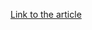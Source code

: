 [Link to the article](https://cert.lv/en/2024/10/latvia-and-canada-create-a-unique-training-course)
